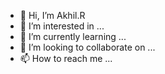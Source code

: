 - 👋 Hi, I’m Akhil.R
- 👀 I’m interested in ...
- 🌱 I’m currently learning ...
- 💞️ I’m looking to collaborate on ...
- 📫 How to reach me ...

<!---
akhilj210f/akhilj210f is a ✨ special ✨ repository because its `README.md` (this file) appears on your GitHub profile.
You can click the Preview link to take a look at your changes.
--->
